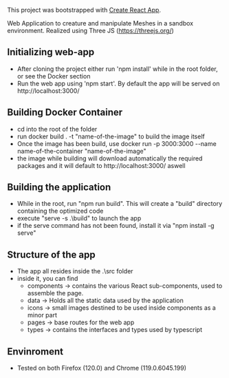 This project was bootstrapped with [Create React App](https://github.com/facebook/create-react-app).

Web Application to creature and manipulate Meshes in a sandbox environment.
Realized using Three JS (https://threejs.org/)

## Initializing web-app
- After cloning the project either run 'npm install' while in the root folder, or see the Docker section
- Run the web app using 'npm start'. By default the app will be served on http://localhost:3000/

## Building Docker Container
- cd into the root of the folder
- run docker build . -t "name-of-the-image" to build the image itself
- Once the image has been build, use docker run -p 3000:3000 --name name-of-the-container "name-of-the-image"
- the image while building will download automatically the required packages and it will default to http://localhost:3000/ aswell

## Building the application
- While in the root, run "npm run build". This will create a "build" directory containing the optimized code
- execute "serve -s .\build\" to launch the app
- if the serve command has not been found, install it via "npm install -g serve"

## Structure of the app
- The app all resides inside the .\src folder
- inside it, you can find
	- components -> contains the various React sub-components, used to assemble the page.
	- data -> Holds all the static data used by the application
	- icons -> small images destined to be used inside components as a minor part
	- pages -> base routes for the web app
	- types -> contains the interfaces and types used by typescript

## Envinroment
- Tested on both Firefox (120.0) and Chrome (119.0.6045.199)